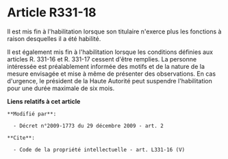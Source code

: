 # Article R331-18

Il est mis fin à l'habilitation lorsque son titulaire n'exerce plus les fonctions à raison desquelles il a été habilité. 

Il est également mis fin à l'habilitation lorsque les conditions définies aux articles R. 331-16 et R. 331-17 cessent d'être
remplies. La personne intéressée est préalablement informée des motifs et de la nature de la mesure envisagée et mise à même
de présenter des observations. En cas d'urgence, le président de la Haute Autorité peut suspendre l'habilitation pour une
durée maximale de six mois.

**Liens relatifs à cet article**

	**Modifié par**:

	  - Décret n°2009-1773 du 29 décembre 2009 - art. 2

	**Cite**:

	  - Code de la propriété intellectuelle - art. L331-16 (V)
